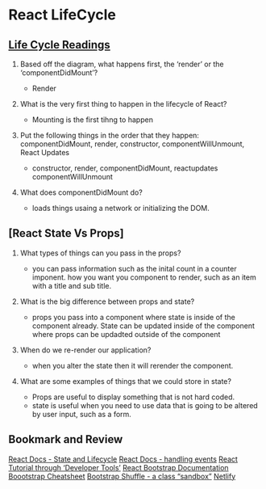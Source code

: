 # React LifeCycle

## [Life Cycle Readings](https://medium.com/@joshuablankenshipnola/react-component-lifecycle-events-cb77e670a093)

1. Based off the diagram, what happens first, the ‘render’ or the ‘componentDidMount’?
      * Render

2. What is the very first thing to happen in the lifecycle of React?
      * Mounting is the first tihng to happen
3. Put the following things in the order that they happen: componentDidMount, render, constructor, componentWillUnmount, React Updates
      * constructor, render, componentDidMount, reactupdates componentWillUnmount
4. What does componentDidMount do?
      * loads things usaing a network or initializing the DOM.

## [React State Vs Props]

1. What types of things can you pass in the props?
      * you can pass information such as the inital count in a counter imponent. how you want you component to render, such as an item with a title and sub title. 

2. What is the big difference between props and state?
      * props you pass into a component where state is inside of the component already. State can be updated inside of the component where props can be updadted outside of the component
3. When do we re-render our application?
      * when you alter the state then it will rerender the component.
4. What are some examples of things that we could store in state?
      * Props are useful to display something that is not hard coded.
      * state is useful when you need to use data that is going to be altered by user input, such as a form.

## Bookmark and Review

[React Docs - State and Lifecycle](https://reactjs.org/docs/state-and-lifecycle.html)
[React Docs - handling events](https://reactjs.org/docs/handling-events.html)
[React Tutorial through ‘Developer Tools’](https://reactjs.org/tutorial/tutorial.html)
[React Bootstrap Documentation](https://react-bootstrap.github.io/)
[Boootstrap Cheatsheet](https://getbootstrap.com/docs/5.0/examples/cheatsheet/)
[Bootstrap Shuffle - a class “sandbox”](https://bootstrapshuffle.com/classes)
[Netlify](https://www.netlify.com/)